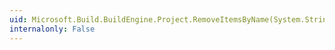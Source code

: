 ```yaml
---
uid: Microsoft.Build.BuildEngine.Project.RemoveItemsByName(System.String)
internalonly: False
---
```

